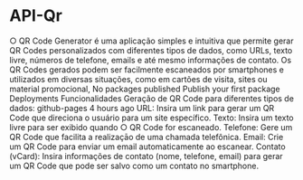 # API-Qr
○ QR Code Generator é uma aplicação simples e intuitiva que permite gerar QR Codes personalizados com diferentes tipos de dados, como URLs, texto livre, números de telefone, emails e até mesmo informações de contato. Os QR Codes gerados podem ser facilmente escaneados por smartphones e utilizados em diversas situações, como em cartões de visita, sites ou material promocional,
 No packages published Publish your first package
 Deployments
Funcionalidades Geração de QR Code para diferentes tipos de dados:
github-pages 4 hours ago
URL: Insira um link para gerar um QR Code que direciona o usuário para um site específico. Texto: Insira um texto livre para ser exibido quando ○ QR Code for escaneado. Telefone: Gere um QR Code que facilita a realizaçāo de uma chamada telefônica. Email: Crie um QR Code para enviar um email automaticamente ao escanear. Contato (vCard): Insira informações de contato (nome, telefone, email) para gerar um QR Code que pode ser salvo como um contato no smartphone.
